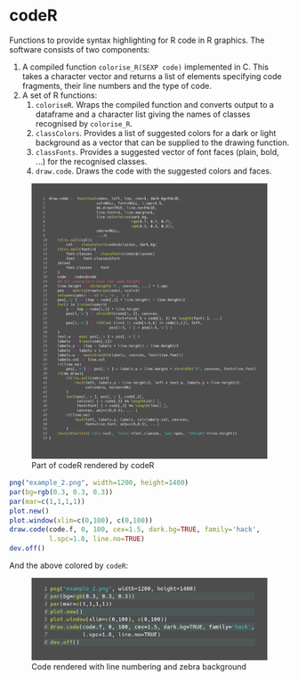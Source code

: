 # codeR

Functions to provide syntax highlighting for R code in R
graphics. The software consists of two components:

1. A compiled function `colorise_R(SEXP code)` implemented in
   C. This takes a character vector and returns a list of
   elements specifying code fragments, their line numbers and
   the type of code.
2. A set of R functions:
   1. `coloriseR`. Wraps the compiled function and converts
      output to a dataframe and a character list giving the
      names of classes recognised by `colorise_R`.
   2. `classColors`. Provides a list of suggested colors for
      a dark or light background as a vector that can be supplied
      to the drawing function.
   3. `classFonts`. Provides a suggested vector of font faces
      (plain, bold, ...) for the recognised classes.
   4. `draw.code`. Draws the code with the suggested colors and
      faces.

<figure>
	<img src="example_2.png" width="700">
	<figcaption>Part of codeR rendered by codeR
	</figcaption>
</figure>

```R
png("example_2.png", width=1200, height=1400)
par(bg=rgb(0.3, 0.3, 0.3)) 
par(mar=c(1,1,1,1))
plot.new()
plot.window(xlim=c(0,100), c(0,100))
draw.code(code.f, 0, 100, cex=1.5, dark.bg=TRUE, family='hack',
          l.spc=1.8, line.no=TRUE)
dev.off()

```

And the above colored by `codeR`:
<figure>
	<img src="png_example_1.png" width="700">
	<figcaption>Code rendered with line numbering and zebra background
	</figcaption>
</figure>
